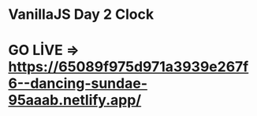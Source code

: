 # VanillaJS Day 2 Clock
# GO LİVE => https://65089f975d971a3939e267f6--dancing-sundae-95aaab.netlify.app/
